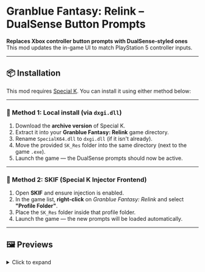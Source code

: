 # Granblue Fantasy: Relink – DualSense Button Prompts

**Replaces Xbox controller button prompts with DualSense-styled ones**  
This mod updates the in-game UI to match PlayStation 5 controller inputs.

---

## 📦 Installation

This mod requires [Special K](https://www.special-k.info/). You can install it using either method below:

---

### 🔹 Method 1: Local install (via `dxgi.dll`)

1. Download the **archive version** of Special K.
2. Extract it into your **Granblue Fantasy: Relink** game directory.
3. Rename `SpecialK64.dll` to `dxgi.dll` (if it isn't already).
4. Move the provided `SK_Res` folder into the same directory (next to the game `.exe`).
5. Launch the game — the DualSense prompts should now be active.

---

### 🔹 Method 2: SKIF (Special K Injector Frontend)

1. Open **SKIF** and ensure injection is enabled.
2. In the game list, **right-click** on *Granblue Fantasy: Relink* and select **"Profile Folder"**.
3. Place the `SK_Res` folder inside that profile folder.
4. Launch the game — the new prompts will be loaded automatically.

---

## 🖼️ Previews

<details>
  <summary>Click to expand</summary>

  <img src="preview_1.jpg" alt="Preview 1"><br>
  <img src="preview_2.jpg" alt="Preview 2"><br>
  <img src="preview_3.jpg" alt="Preview 3"><br>
  <img src="preview_4.jpg" alt="Preview 4">

</details>
